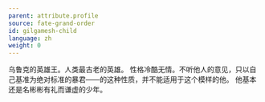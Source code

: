 ```yaml
---
parent: attribute.profile
source: fate-grand-order
id: gilgamesh-child
language: zh
weight: 0
---
```


乌鲁克的英雄王。人类最古老的英雄。
性格冷酷无情。不听他人的意见，只以自己基准为绝对标准的暴君——的这种性质，并不能适用于这个模样的他。
他基本还是名彬彬有礼而谦虚的少年。
